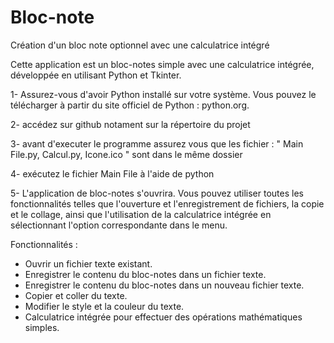 # Bloc-note
Création d'un bloc note optionnel avec une calculatrice intégré

Cette application est un bloc-notes simple avec une calculatrice intégrée, développée en utilisant Python et Tkinter.

1- Assurez-vous d'avoir Python installé sur votre système. Vous pouvez le télécharger à partir du site officiel de Python : python.org.

2- accédez sur github notament sur la répertoire du projet

3- avant d'executer le programme assurez vous que les fichier : " Main File.py, Calcul.py, Icone.ico " sont dans le même dossier

4- exécutez le fichier Main File à l'aide de python 

5- L'application de bloc-notes s'ouvrira. Vous pouvez utiliser toutes les fonctionnalités telles que l'ouverture et l'enregistrement de fichiers, la copie et le collage, ainsi que l'utilisation de la calculatrice intégrée en sélectionnant l'option correspondante dans le menu.

Fonctionnalités :
  - Ouvrir un fichier texte existant.
  - Enregistrer le contenu du bloc-notes dans un fichier texte.
  - Enregistrer le contenu du bloc-notes dans un nouveau fichier texte.
  - Copier et coller du texte.
  - Modifier le style et la couleur du texte.
  - Calculatrice intégrée pour effectuer des opérations mathématiques simples.
